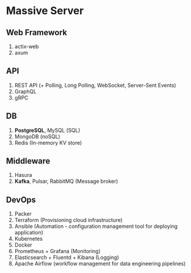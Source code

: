 # Massive Server

## Web Framework
1. actix-web
2. axum

## API
1. REST API (+ Polling, Long Polling, WebSocket, Server-Sent Events)
2. GraphQL
3. gRPC

## DB
1. **PostgreSQL**, MySQL (SQL)
2. MongoDB (noSQL)
3. Redis (In-memory KV store)

## Middleware
1. Hasura
2. **Kafka**, Pulsar, RabbitMQ (Message broker)

## DevOps
1. Packer
2. Terraform (Provisioning cloud infrastructure)
3. Ansible (Automation - configuration management tool for deploying application)
4. Kubernetes
5. Docker
6. Prometheus + Grafana (Monitoring)
7. Elasticsearch + Fluentd + Kibana (Logging)
8. Apache Airflow (workflow management for data engineering pipelines)
